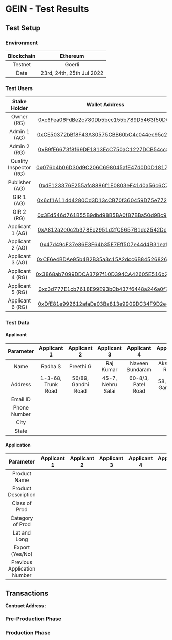 # GEIN - Test Results

## Test Setup

### Environment 

| Blockchain | Ethereum |
|:----------:|:--------:|
| Testnet    | Goerli |
| Date | 23rd, 24th, 25th Jul 2022 |

### Test Users

| Stake Holder | Wallet Address |
|:----:|:----:|
| Owner (RG) | [0xc6Fea06FdBe2c780Db5bcc155b789D5463f50D62](https://ropsten.etherscan.io/address/0xc6Fea06FdBe2c780Db5bcc155b789D5463f50D62) |
| Admin 1 (AG) | [0xCE50372bBf8F43A30575CBB60bC4c044ec95c2c8](https://ropsten.etherscan.io/address/0xce50372bbf8f43a30575cbb60bc4c044ec95c2c8) |
| Admin 2 (RG) | [0xB9fE6673f8f69DE1813EcC750aC1227DCB54cc85](https://ropsten.etherscan.io/address/0xB9fE6673f8f69DE1813EcC750aC1227DCB54cc85) |
| Quality Inspector (RG) | [0x076b4b06D30d9C206C698045afE47d0D0D181776](https://ropsten.etherscan.io/address/0x076b4b06D30d9C206C698045afE47d0D0D181776) |
| Publisher (AG) | [0xdE123376E255afc8886f1E0803eF41d0a56c6C7d](https://ropsten.etherscan.io/address/0xdE123376E255afc8886f1E0803eF41d0a56c6C7d) |
| GIR 1 (AG) | [0x6cf1A114d4280Cd3D13cCB70f360459D75e77284](https://ropsten.etherscan.io/address/0x6cf1a114d4280cd3d13ccb70f360459d75e77284) |
| GIR 2 (RG) | [0x3Ed546d761B55B9dbd98B5BA0f87BBa50d9Bc995](https://ropsten.etherscan.io/address/0x3Ed546d761B55B9dbd98B5BA0f87BBa50d9Bc995) |
| Applicant 1 (AG) | [0xA812a2e0c2b378Ec2951d2fC5657B1dc2542Dc0F](https://ropsten.etherscan.io/address/0xa812a2e0c2b378ec2951d2fc5657b1dc2542dc0f) |
| Applicant 2 (AG) | [0x47d49cF37e86E3F64b35E7Eff507e44d4B31eaf8](https://ropsten.etherscan.io/address/0x47d49cf37e86e3f64b35e7eff507e44d4b31eaf8) |
| Applicant 3 (AG) | [0xCE6e4BDAe95b4B2B35a3c15A2dcc6B8452682668](https://ropsten.etherscan.io/address/0xce6e4bdae95b4b2b35a3c15a2dcc6b8452682668) |
| Applicant 4 (RG) | [0x3868ab7099DDCA3797f10D394CA42605E516b21D](https://ropsten.etherscan.io/address/0x3868ab7099DDCA3797f10D394CA42605E516b21D) |
| Applicant 5 (RG) | [0xc3d777E1cb7618E99E93bCb437f6448a246a0f7C](https://ropsten.etherscan.io/address/0xc3d777E1cb7618E99E93bCb437f6448a246a0f7C) |
| Applicant 6 (RG) | [0xDfE81e992612afaDa03Ba813e9909DC34F9D2e80](https://ropsten.etherscan.io/address/0xDfE81e992612afaDa03Ba813e9909DC34F9D2e80) |

### Test Data

#### Applicant 

| Parameter | Applicant 1 | Applicant 2 | Applicant 3 | Applicant 4 | Applicant 5 | Applicant 6 |
|:---------:|:-----------:|:-----------:|:-----------:|:-----------:|:-----------:|:-----------:|
| Name | Radha S | Preethi G | Raj Kumar | Naveen Sundaram | Akshaya Ram | Vimal ET |
| Address | 1-3-68, Trunk Road | 56/89, Gandhi Road| 45-7, Nehru Salai | 60-8/3, Patel Road | 58, Boss Gardens | |
| Email ID |   | |  | |  | |
| Phone Number |  | |  | |  | |
| City |  | |  | |  | |
| State |  | |  | |  | |

#### Application

| Parameter | Applicant 1 | Applicant 2 | Applicant 3 | Applicant 4 | Applicant 5 | Applicant 6 |
|:---------:|:-----------:|:-----------:|:-----------:|:-----------:|:-----------:|:-----------:|
| Product Name | | |  | |  | |
| Product Description |  | |  | |  | |
| Class of Prod |   | |  | |  | |
| Category of Prod |  | |  | |  | |
| Lat and Long |  | |  | |  | |
| Export (Yes/No) |  | |  | |  | |
| Previous Application Number |  | |  | |  | |

## Transactions

**Contract Address :** []()

### Pre-Production Phase


### Production Phase
